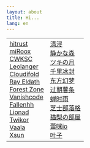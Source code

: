 ```yaml
---
layout: about
title: Hi...
lang: en
---
```


<html>
  <table style="border: 0px;">
    <tr>
      <td style="border: 0px;">
        <div>
          <a href="http://h1trust.github.io/">hitrust</a>
        </div>
        <div>
          <a href="https://miroox.github.io/blog/">miRoox</a>
        </div>
        <div>
          <a href="https://cwksc.github.io/">CWKSC</a>
        </div>
        <div>
          <a href="https://leolanger.github.io/">Leolanger</a>
        </div>
        <div>
          <a href="https://cloudifold.github.io/MyBlog/">Cloudifold</a>
        </div>
        <div>
          <a href="https://ray-eldath.me/">Ray Eldath</a>
        </div>
        <div>
          <a href="https://bc-li.github.io/">Forest Zone</a>
        </div>
        <div>
          <a href="https://vanishcode.com/">Vanishcode</a>
        </div>
        <div>
          <a href="https://fallen.moe/">Fallenhh</a>
        </div>
        <div>
          <a href="http://www.lionad.art/">Lionad</a>
        </div>
        <div>
          <a href="https://twic.me/">Twikor</a>
        </div>
        <div>
          <a href="https://vaala.cat/">Vaala</a>
        </div>
        <div>
          <a href="https://xsun.io/">Xsun</a>
        </div>
      </td>
      <td style="border: 0px;">
        <div>
          <a href="http://lagda.org/">清浔</a>
        </div> 
        <div lang="ja">
          <a href="https://innei.ren/">静かな森</a>
        </div>
         <div lang="ja">
          <a href="https://qjx.app/">ツキの月</a>
        </div>
        <div>
          <a href="https://ice1000.org/">千里冰封</a>
        </div>
        <div>
          <a href="https://blog.badapple.pro/">东方幻梦</a>
        </div>
        <div>
          <a href="https://blog.lenva.tech/">过期薯条</a>
        </div>
        <div>
          <a href="https://chanshiyu.com/">蝉时雨</a>
        </div>
        <div>
          <a href="https://chee5e.space">芝士部落格</a>
        </div>
        <div lang="ja">
          <a href="https://nek0ri.de/">猫梨の部屋</a>
        </div> 
        <div>
          <a href="https://linux.dog/">蕾咪io</a>
        </div>
        <div>
          <a href="https://misaka-9936.github.io/">叶子</a>
        </div>
      </td>
    </tr>
  </table>
</html>

